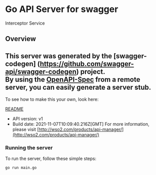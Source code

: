 # Go API Server for swagger

Interceptor Service

## Overview
This server was generated by the [swagger-codegen]
(https://github.com/swagger-api/swagger-codegen) project.  
By using the [OpenAPI-Spec](https://github.com/OAI/OpenAPI-Specification) from a remote server, you can easily generate a server stub.  
-

To see how to make this your own, look here:

[README](https://github.com/swagger-api/swagger-codegen/blob/master/README.md)

- API version: v1
- Build date: 2021-11-07T10:09:40.216Z[GMT]
For more information, please visit [http://wso2.com/products/api-manager/](http://wso2.com/products/api-manager/)


### Running the server
To run the server, follow these simple steps:

```
go run main.go
```

